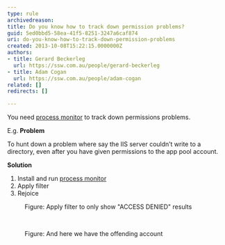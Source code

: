 ```yaml
---
type: rule
archivedreason: 
title: Do you know how to track down permission problems?
guid: 5ed0bbd5-58ea-41f5-8251-3247a6caf874
uri: do-you-know-how-to-track-down-permission-problems
created: 2013-10-08T15:22:15.0000000Z
authors:
- title: Gerard Beckerleg
  url: https://ssw.com.au/people/gerard-beckerleg
- title: Adam Cogan
  url: https://ssw.com.au/people/adam-cogan
related: []
redirects: []

---
```



<p class="p1">You need 
   <a href="http&#58;//technet.microsoft.com/en-us/sysinternals/bb896645.aspx"> 
      <span class="s1">process monitor</span></a> to track down permissions problems.</p><p class="p1">E.g. 
   <strong>Problem</strong></p><p class="p1">To hunt down a problem where say the IIS server couldn’t write to a directory, even after you have given permissions to the app pool account.</p><p class="p1"> 
   <strong>Solution</strong></p><ol class="ol1"><li class="li1">Install and run 
      <a href="http&#58;//technet.microsoft.com/en-us/sysinternals/bb896645.aspx"> 
         <span class="s1">process monitor</span></a></li><li class="li1">Apply filter</li><li class="li1">Rejoice</li></ol><dl class="image"><dt>
      <img src="/PublishingImages/process-monitor-filter.jpg" alt="" />
   </dt><dd>Figure&#58; Apply filter to only show &quot;ACCESS DENIED&quot; results</dd></dl>​​
   <dl class="image"><dt>
         <img src="/PublishingImages/event-properties.jpg" alt="" />
      </dt><dd>Figure&#58; And here we have the offending account</dd></dl>
<br><excerpt class='endintro'></excerpt><br>



